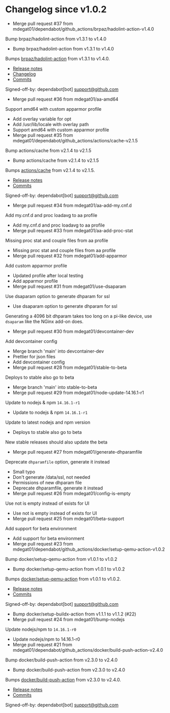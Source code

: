 # Changelog since v1.0.2
- Merge pull request #37 from mdegat01/dependabot/github_actions/brpaz/hadolint-action-v1.4.0

Bump brpaz/hadolint-action from v1.3.1 to v1.4.0 
- Bump brpaz/hadolint-action from v1.3.1 to v1.4.0

Bumps [brpaz/hadolint-action](https://github.com/brpaz/hadolint-action) from v1.3.1 to v1.4.0.
- [Release notes](https://github.com/brpaz/hadolint-action/releases)
- [Changelog](https://github.com/hadolint/hadolint-action/blob/master/.releaserc)
- [Commits](https://github.com/brpaz/hadolint-action/compare/v1.3.1...473e36ba306c199243ffe4f1e652a8b60a8fa296)

Signed-off-by: dependabot[bot] <support@github.com> 
- Merge pull request #36 from mdegat01/aa-amd64

Support amd64 with custom apparmor profile 
- Add overlay variable for opt 
- Add /usr/lib/locale with overlay path 
- Support amd64 with custom apparmor profile 
- Merge pull request #35 from mdegat01/dependabot/github_actions/actions/cache-v2.1.5

Bump actions/cache from v2.1.4 to v2.1.5 
- Bump actions/cache from v2.1.4 to v2.1.5

Bumps [actions/cache](https://github.com/actions/cache) from v2.1.4 to v2.1.5.
- [Release notes](https://github.com/actions/cache/releases)
- [Commits](https://github.com/actions/cache/compare/v2.1.4...1a9e2138d905efd099035b49d8b7a3888c653ca8)

Signed-off-by: dependabot[bot] <support@github.com> 
- Merge pull request #34 from mdegat01/aa-add-my.cnf.d

Add my.cnf.d and proc loadavg to aa profile 
- Add my.cnf.d and proc loadavg to aa profile 
- Merge pull request #33 from mdegat01/aa-add-proc-stat

Missing proc stat and couple files from aa profile 
- Missing proc stat and couple files from aa profile 
- Merge pull request #32 from mdegat01/add-apparmor

Add custom apparmor profile 
- Updated profile after local testing 
- Add apparmor profile 
- Merge pull request #31 from mdegat01/use-dsaparam

Use dsaparam option to generate dhparam for ssl 
- Use dsaparam option to generate dhparam for ssl

Generating a 4096 bit dhparam takes too long on a pi-like device, use `dsaparam` like the NGinx add-on does. 
- Merge pull request #30 from mdegat01/devcontainer-dev

Add devcontainer config 
- Merge branch 'main' into devcontainer-dev 
- Prettier for json files 
- Add devcontainer config 
- Merge pull request #28 from mdegat01/stable-to-beta

Deploys to stable also go to beta 
- Merge branch 'main' into stable-to-beta 
- Merge pull request #29 from mdegat01/node-update-14.16.1-r1

Update to nodejs & npm `14.16.1-r1` 
- Update to nodejs & npm `14.16.1-r1`

Update to latest nodejs and npm version 
- Deploys to stable also go to beta

New stable releases should also update the beta 
- Merge pull request #27 from mdegat01/generate-dhparamfile

Deprecate `dhparamfile` option, generate it instead 
- Small typo 
- Don't generate /data/ssl, not needed 
- Permissions of new dhparam file 
- Deprecate dhparamfile, generate it instead 
- Merge pull request #26 from mdegat01/config-is-empty

Use not is empty instead of exists for UI 
- Use not is empty instead of exists for UI 
- Merge pull request #25 from mdegat01/beta-support

Add support for beta environment 
- Add support for beta environment 
- Merge pull request #23 from mdegat01/dependabot/github_actions/docker/setup-qemu-action-v1.0.2

Bump docker/setup-qemu-action from v1.0.1 to v1.0.2 
- Bump docker/setup-qemu-action from v1.0.1 to v1.0.2

Bumps [docker/setup-qemu-action](https://github.com/docker/setup-qemu-action) from v1.0.1 to v1.0.2.
- [Release notes](https://github.com/docker/setup-qemu-action/releases)
- [Commits](https://github.com/docker/setup-qemu-action/compare/v1.0.1...25f0500ff22e406f7191a2a8ba8cda16901ca018)

Signed-off-by: dependabot[bot] <support@github.com> 
- Bump docker/setup-buildx-action from v1.1.1 to v1.1.2 (#22) 
- Merge pull request #24 from mdegat01/bump-nodejs

Update nodejs/npm to `14.16.1-r0` 
- Update nodejs/npm to 14.16.1-r0 
- Merge pull request #21 from mdegat01/dependabot/github_actions/docker/build-push-action-v2.4.0

Bump docker/build-push-action from v2.3.0 to v2.4.0 
- Bump docker/build-push-action from v2.3.0 to v2.4.0

Bumps [docker/build-push-action](https://github.com/docker/build-push-action) from v2.3.0 to v2.4.0.
- [Release notes](https://github.com/docker/build-push-action/releases)
- [Commits](https://github.com/docker/build-push-action/compare/v2.3.0...e1b7f96249f2e4c8e4ac1519b9608c0d48944a1f)

Signed-off-by: dependabot[bot] <support@github.com> 
